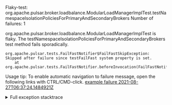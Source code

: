         
Flaky-test: org.apache.pulsar.broker.loadbalance.ModularLoadManagerImplTest.testNamespaceIsolationPoliciesForPrimaryAndSecondaryBrokers
Number of failures: 1

org.apache.pulsar.broker.loadbalance.ModularLoadManagerImplTest is flaky. The testNamespaceIsolationPoliciesForPrimaryAndSecondaryBrokers test method fails sporadically.

```
org.apache.pulsar.tests.FailFastNotifier$FailFastSkipException: Skipped after failure since testFailFast system property is set.
	at org.apache.pulsar.tests.FailFastNotifier.beforeInvocation(FailFastNotifier.java:88)

```

Usage tip: To enable automatic navigation to failure message, open the following links with CTRL/CMD-click.
[example failure 2021-08-27T06:37:24.1484921Z](https://github.com/apache/pulsar/runs/3440411059?check_suite_focus=true#step:9:467)


<details>
<summary>Full exception stacktrace</summary>
<code><pre>
org.apache.pulsar.tests.FailFastNotifier$FailFastSkipException: Skipped after failure since testFailFast system property is set.
	at org.apache.pulsar.tests.FailFastNotifier.beforeInvocation(FailFastNotifier.java:88)

</pre></code>
</details>

